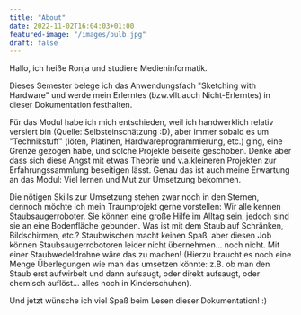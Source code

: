 ```yaml
---
title: "About"
date: 2022-11-02T16:04:03+01:00
featured-image: "/images/bulb.jpg"
draft: false
---
```


Hallo, ich heiße Ronja und studiere Medieninformatik.

Dieses Semester belege ich das Anwendungsfach "Sketching with Hardware" und werde mein Erlerntes (bzw.vllt.auch Nicht-Erlerntes) in dieser Dokumentation festhalten.

Für das Modul habe ich mich entschieden, weil ich handwerklich relativ versiert bin (Quelle: Selbsteinschätzung :D), aber immer sobald es um "Technikstuff" (löten, Platinen, Hardwareprogrammierung, etc.) ging, eine Grenze gezogen habe, und solche Projekte beiseite geschoben. Denke aber dass sich diese Angst mit etwas Theorie und v.a.kleineren Projekten zur Erfahrungssammlung beseitigen lässt.
Genau das ist auch meine Erwartung an das Modul: Viel lernen und Mut zur Umsetzung bekommen.

Die nötigen Skills zur Umsetzung stehen zwar noch in den Sternen, dennoch möchte ich mein Traumprojekt gerne vorstellen:
Wir alle kennen Staubsaugerroboter. Sie können eine große Hilfe im Alltag sein, jedoch sind sie an eine Bodenfläche gebunden. Was ist mit dem Staub auf Schränken, Bildschirmen, etc.? Staubwischen macht keinen Spaß, aber diesen Job können Staubsaugerrobotoren leider nicht übernehmen... noch nicht. Mit einer Staubwedeldrohne wäre das zu machen!
(Hierzu braucht es noch eine Menge Überlegungen wie man das umsetzen könnte: z.B. ob man den Staub erst aufwirbelt und dann aufsaugt, oder direkt aufsaugt, oder chemisch auflöst... alles noch in Kinderschuhen).

Und jetzt wünsche ich viel Spaß beim Lesen dieser Dokumentation! :)

